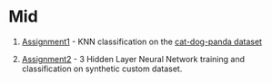 # Mid

1. [Assignment1](https://github.com/nginr/cvpr/blob/main/Mid/assignment1.ipynb) - KNN classification on the [cat-dog-panda dataset](https://www.kaggle.com/datasets/ashishsaxena2209/animal-image-datasetdog-cat-and-panda)

2. [Assignment2](https://github.com/nginr/cvpr/blob/main/Mid/assignment2.ipynb) - 3 Hidden Layer Neural Network training and classification on synthetic custom dataset.
